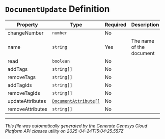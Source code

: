 # `DocumentUpdate` Definition

| Property | Type | Required | Description |
|----------|------|----------|-------------|
| changeNumber | `number` | No |  |
| name | `string` | Yes | The name of the document |
| read | `boolean` | No |  |
| addTags | `string[]` | No |  |
| removeTags | `string[]` | No |  |
| addTagIds | `string[]` | No |  |
| removeTagIds | `string[]` | No |  |
| updateAttributes | [`DocumentAttribute[]`](documentattribute-definition.md) | No |  |
| removeAttributes | `string[]` | No |  |

---

*This file was automatically generated by the Generate Genesys Cloud Platform API classes utility on 2025-04-24T15:04:25.557Z*